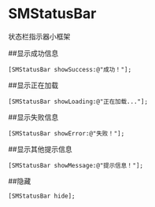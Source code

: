 # SMStatusBar
状态栏指示器小框架

##显示成功信息
```objc
[SMStatusBar showSuccess:@"成功！"];
```

##显示正在加载
```objc
[SMStatusBar showLoading:@"正在加载..."];
```

##显示失败信息
```objc
[SMStatusBar showError:@"失败！"];
```

##显示其他提示信息
```objc
[SMStatusBar showMessage:@"提示信息！"];
```

##隐藏
```objc
[SMStatusBar hide];
```
